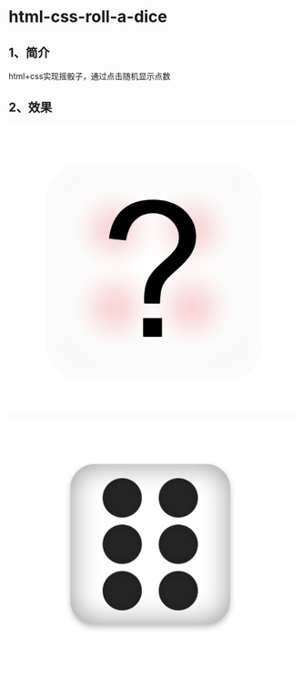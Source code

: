 # html-css-roll-a-dice
## 1、简介

html+css实现摇骰子，通过点击随机显示点数

## 2、效果

![image-20230127222316790](/img/image-20230127222316790.png)

![image-20230127222316790](/img/image-20230127222316791.png)
